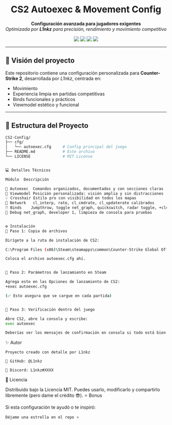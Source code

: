 <!-- Encabezado visual y pro -->

<h1 align="center">CS2 Autoexec & Movement Config</h1>
<p align="center">
  <b>Configuración avanzada para jugadores exigentes</b><br>
  <i>Optimizada por <b>L1nkz</b> para precisión, rendimiento y movimiento competitivo</i>
</p>

<p align="center">
  <img src="https://img.shields.io/badge/Engine-Source2-black?style=for-the-badge&logo=counter-strike" />
  <img src="https://img.shields.io/badge/Game-CS2-blue?style=for-the-badge&logo=steam" />
  <img src="https://img.shields.io/badge/Author-L1nkz-orange?style=for-the-badge&logo=github" />
  <img src="https://img.shields.io/badge/Status-Active-brightgreen?style=for-the-badge" />
</p>

---

## 🧠 Visión del proyecto

Este repositorio contiene una configuración personalizada para **Counter-Strike 2**, desarrollada por *L1nkz*, centrada en:

- Movimiento 
- Experiencia limpia en partidas competitivas
- Binds funcionales y prácticos
- Viewmodel estético y funcional

---

## 📂 Estructura del Proyecto

```bash
CS2-Config/
├── cfg/
│   └── autoexec.cfg     # Config principal del juego
├── README.md            # Este archivo
└── LICENSE              # MIT License


💻 Detalles Técnicos

Módulo	Descripción

🧩 Autoexec	Comandos organizados, documentados y con secciones claras
🔫 Viewmodel	Posición personalizada: visión amplia y sin distracciones
💡 Crosshair	Estilo pro con visibilidad en todos los mapas
📶 Network	cl_interp, rate, cl_cmdrate, cl_updaterate calibrados
🖱️ Binds	Jumpthrow, toggle net_graph, quickswitch, radar toggle, +clear decals
🧪 Debug	net_graph, developer 1, limpieza de consola para pruebas


⚙️ Instalación
🔧 Paso 1: Copia de archivos

Dirígete a la ruta de instalación de CS2:

C:\Program Files (x86)\Steam\steamapps\common\Counter-Strike Global Offensive\game\csgo\cfg

Coloca el archivo autoexec.cfg ahí.


🧨 Paso 2: Parámetros de lanzamiento en Steam

Agrega esto en las Opciones de lanzamiento de CS2:
+exec autoexec.cfg

(✅ Esto asegura que se cargue en cada partida)


🔎 Paso 3: Verificación dentro del juego

Abre CS2, abre la consola y escribe:
exec autoexec

Deberías ver los mensajes de confirmación en consola si todo está bien cargado.
 ```


✨ Autor

    Proyecto creado con detalle por L1nkz

    🎯 GitHub: @L1nkz

    🖤 Discord: L1nkz#XXXX


📄 Licencia

Distribuido bajo la Licencia MIT. Puedes usarlo, modificarlo y compartirlo libremente (pero dame el crédito 😎).
                      ⭐ Bonus

Si esta configuración te ayudó o te inspiró:

    Déjame una estrella en el repo ⭐





